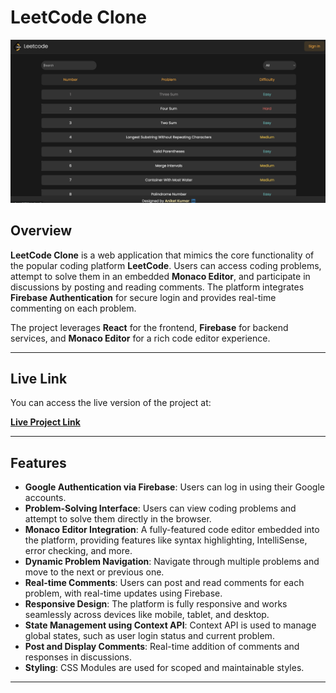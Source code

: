 # LeetCode Clone

![backgroundPhoto](./src/assets/leetcodeBg.png)

## Overview

**LeetCode Clone** is a web application that mimics the core functionality of the popular coding platform **LeetCode**. Users can access coding problems, attempt to solve them in an embedded **Monaco Editor**, and participate in discussions by posting and reading comments. The platform integrates **Firebase Authentication** for secure login and provides real-time commenting on each problem.

The project leverages **React** for the frontend, **Firebase** for backend services, and **Monaco Editor** for a rich code editor experience.

---

## Live Link

You can access the live version of the project at:

**[Live Project Link](https://leetcode-clone-aniket.vercel.app/)**

---

## Features

- **Google Authentication via Firebase**: Users can log in using their Google accounts.
- **Problem-Solving Interface**: Users can view coding problems and attempt to solve them directly in the browser.
- **Monaco Editor Integration**: A fully-featured code editor embedded into the platform, providing features like syntax highlighting, IntelliSense, error checking, and more.
- **Dynamic Problem Navigation**: Navigate through multiple problems and move to the next or previous one.
- **Real-time Comments**: Users can post and read comments for each problem, with real-time updates using Firebase.
- **Responsive Design**: The platform is fully responsive and works seamlessly across devices like mobile, tablet, and desktop.
- **State Management using Context API**: Context API is used to manage global states, such as user login status and current problem.
- **Post and Display Comments**: Real-time addition of comments and responses in discussions.
- **Styling**: CSS Modules are used for scoped and maintainable styles.

---
